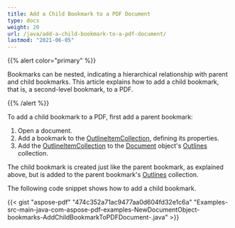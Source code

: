 ```yaml
---
title: Add a Child Bookmark to a PDF Document
type: docs
weight: 20
url: /java/add-a-child-bookmark-to-a-pdf-document/
lastmod: "2021-06-05"
---
```


{{% alert color="primary" %}}

Bookmarks can be nested, indicating a hierarchical relationship with parent and child bookmarks. This article explains how to add a child bookmark, that is, a second-level bookmark, to a PDF.

{{% /alert %}}

To add a child bookmark to a PDF, first add a parent bookmark:

1. Open a document.
1. Add a bookmark to the [OutlineItemCollection](https://apireference.aspose.com/java/pdf/com.aspose.pdf/OutlineItemCollection), defining its properties.
1. Add the [OutlineItemCollection](https://apireference.aspose.com/java/pdf/com.aspose.pdf/OutlineItemCollection) to the [Document](https://apireference.aspose.com/java/pdf/com.aspose.pdf/Document) object's [Outlines](https://apireference.aspose.com/java/pdf/com.aspose.pdf/Outlines) collection.

The child bookmark is created just like the parent bookmark, as explained above, but is added to the parent bookmark's [Outlines](https://apireference.aspose.com/java/pdf/com.aspose.pdf/Outlines) collection.

The following code snippet shows how to add a child bookmark.

{{< gist "aspose-pdf" "474c352a71ac9477aa0d604fd32e1c6a" "Examples-src-main-java-com-aspose-pdf-examples-NewDocumentObject-bookmarks-AddChildBookmarkToPDFDocument-.java" >}}
